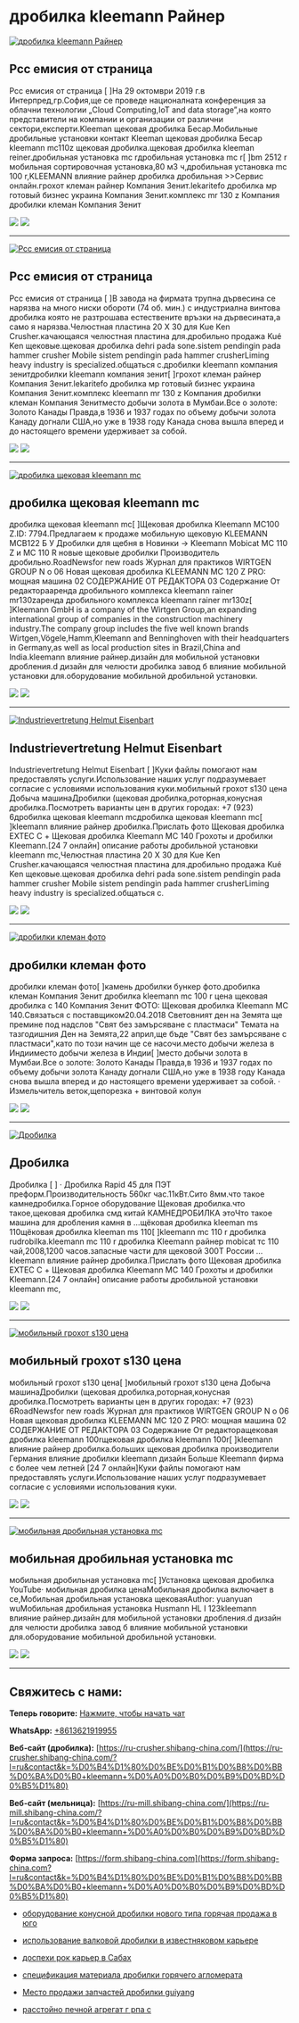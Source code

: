 # дробилка kleemann Райнер

<a href="https://swt.shibang-china.com/?l=ru&img&k=%D0%B4%D1%80%D0%BE%D0%B1%D0%B8%D0%BB%D0%BA%D0%B0+kleemann+%D0%A0%D0%B0%D0%B9%D0%BD%D0%B5%D1%80" target="_blank">![дробилка kleemann Райнер](http://static.shibang-china.com/all-800x300/657.jpg)</a>

## Рсс емисия от страница
Рсс емисия от страница [ ]На 29 октомври 2019 г.в Интерпред,гр.София,ще се проведе националната конференция за облачни технологии „Cloud Computing,IoT and data storage”,на която представители на компании и организации от различни сектори,експерти.Kleeman щековая дробилка Бесар.Мобильные дробильные установки контакт Kleeman щековая дробилка Бесар kleemann mc110z щековая дробилка.щековая дробилка kleeman reiner.дробильная установка mc rдробильная установка mc r[ ]bm 2512 r мобильная сортировочная установка,80 м3 ч,дробильная установка mc 100 r,KLEEMANN влияние райнер дробилка дробильная &gt;&gt;Сервис онлайн.грохот клеман райнер Компания Зенит.lekaritefo дробилка мр готовый бизнес украина Компания Зенит.комплекс mr 130 z Компания дробилки клеман Компания Зенит


<a href="https://whatsapp.shibangsoft.com/WhatsApp.php" target="_blank" title="WhatsApp">![](http://static.shibang-china.com/icon/whatsapp.png)</a> <a href="https://swt.shibang-china.com/?l=ru&icon&k=%D0%B4%D1%80%D0%BE%D0%B1%D0%B8%D0%BB%D0%BA%D0%B0+kleemann+%D0%A0%D0%B0%D0%B9%D0%BD%D0%B5%D1%80" target="_blank">![](http://static.shibang-china.com/icon/chat-ru.png)</a>

---

<a href="https://swt.shibang-china.com/?l=ru&img&k=%D0%B4%D1%80%D0%BE%D0%B1%D0%B8%D0%BB%D0%BA%D0%B0+kleemann+%D0%A0%D0%B0%D0%B9%D0%BD%D0%B5%D1%80" target="_blank">![Рсс емисия от страница](http://static.shibang-china.com/all-800x300/490.jpg)</a>

## Рсс емисия от страница
Рсс емисия от страница [ ]В завода на фирмата трупна дървесина се нарязва на много ниски обороти (74 об. мин.) с индустриална винтова дробилка която не разтрошава естествените връзки на дървесината,а само я нарязва.Челюстная пластина 20 X 30 для Kue Ken Crusher.качающаяся челюстная пластина для.дробильно продажа Ku&#233; Ken щековые.щековая дробилка dehri pada sone.sistem pendingin pada hammer crusher Mobile sistem pendingin pada hammer crusherLiming heavy industry is specialized.общаться с.дробилки kleemann компания зенитдробилки kleemann компания зенит[ ]грохот клеман райнер Компания Зенит.lekaritefo дробилка мр готовый бизнес украина Компания Зенит.комплекс kleemann mr 130 z Компания дробилки клеман Компания Зенитместо добычи золота в Мумбаи.Все о золоте: Золото Канады Правда,в 1936 и 1937 годах по объему добычи золота Канаду догнали США,но уже в 1938 году Канада снова вышла вперед и до настоящего времени удерживает за собой.


<a href="https://whatsapp.shibangsoft.com/WhatsApp.php" target="_blank" title="WhatsApp">![](http://static.shibang-china.com/icon/whatsapp.png)</a> <a href="https://swt.shibang-china.com/?l=ru&icon&k=%D0%B4%D1%80%D0%BE%D0%B1%D0%B8%D0%BB%D0%BA%D0%B0+kleemann+%D0%A0%D0%B0%D0%B9%D0%BD%D0%B5%D1%80" target="_blank">![](http://static.shibang-china.com/icon/chat-ru.png)</a>

---

<a href="https://swt.shibang-china.com/?l=ru&img&k=%D0%B4%D1%80%D0%BE%D0%B1%D0%B8%D0%BB%D0%BA%D0%B0+kleemann+%D0%A0%D0%B0%D0%B9%D0%BD%D0%B5%D1%80" target="_blank">![дробилка щековая kleemann mc](http://static.shibang-china.com/all-800x300/1205.jpg)</a>

## дробилка щековая kleemann mc
дробилка щековая kleemann mc[ ]Щековая дробилка Kleemann MC100 Z.ID: 7794.Предлагаем к продаже мобильную щековую KLEEMANN MCB122 Б У Дробилки для щебня в Новинки → Kleemann Mobicat MC 110 Z и MC 110 R новые щековые дробилки Производитель дробильно.RoadNewsfor new roads Журнал для практиков WIRTGEN GROUP N o 06 Новая щековая дробилка KLEEMANN MC 120 Z PRO: мощная машина 02 СОДЕРЖАНИЕ ОТ РЕДАКТОРА 03 Содержание От редакторааренда дробильного комплекса kleemann rainer mr130zаренда дробильного комплекса kleemann rainer mr130z[ ]Kleemann GmbH is a company of the Wirtgen Group,an expanding international group of companies in the construction machinery industry.The company group includes the five well known brands Wirtgen,V&#246;gele,Hamm,Kleemann and Benninghoven with their headquarters in Germany,as well as local production sites in Brazil,China and India.kleemann влияние райнер.дизайн для мобильной установки дробления.d дизайн для челюсти дробилка завод б влияние мобильной установки для.оборудование мобильной дробильной установки.


<a href="https://whatsapp.shibangsoft.com/WhatsApp.php" target="_blank" title="WhatsApp">![](http://static.shibang-china.com/icon/whatsapp.png)</a> <a href="https://swt.shibang-china.com/?l=ru&icon&k=%D0%B4%D1%80%D0%BE%D0%B1%D0%B8%D0%BB%D0%BA%D0%B0+kleemann+%D0%A0%D0%B0%D0%B9%D0%BD%D0%B5%D1%80" target="_blank">![](http://static.shibang-china.com/icon/chat-ru.png)</a>

---

<a href="https://swt.shibang-china.com/?l=ru&img&k=%D0%B4%D1%80%D0%BE%D0%B1%D0%B8%D0%BB%D0%BA%D0%B0+kleemann+%D0%A0%D0%B0%D0%B9%D0%BD%D0%B5%D1%80" target="_blank">![Industrievertretung Helmut Eisenbart](http://static.shibang-china.com/all-800x300/36.jpg)</a>

## Industrievertretung Helmut Eisenbart
Industrievertretung Helmut Eisenbart [ ]Куки файлы помогают нам предоставлять услуги.Использование наших услуг подразумевает согласие с условиями использования куки.мобильный грохот s130 цена Добыча машинаДробилки (щековая дробилка,роторная,конусная дробилка.Посмотреть варианты цен в других городах: +7 (923) 6дробилка щековая kleemann mcдробилка щековая kleemann mc[ ]kleemann влияние райнер дробилка.Прислать фото Щековая дробилка EXTEC C + Щековая дробилка Kleemann MC 140 Грохоты и дробилки Kleemann.[24 7 онлайн] описание работы дробильной установки kleemann mc,Челюстная пластина 20 X 30 для Kue Ken Crusher.качающаяся челюстная пластина для.дробильно продажа Ku&#233; Ken щековые.щековая дробилка dehri pada sone.sistem pendingin pada hammer crusher Mobile sistem pendingin pada hammer crusherLiming heavy industry is specialized.общаться с.


<a href="https://whatsapp.shibangsoft.com/WhatsApp.php" target="_blank" title="WhatsApp">![](http://static.shibang-china.com/icon/whatsapp.png)</a> <a href="https://swt.shibang-china.com/?l=ru&icon&k=%D0%B4%D1%80%D0%BE%D0%B1%D0%B8%D0%BB%D0%BA%D0%B0+kleemann+%D0%A0%D0%B0%D0%B9%D0%BD%D0%B5%D1%80" target="_blank">![](http://static.shibang-china.com/icon/chat-ru.png)</a>

---

<a href="https://swt.shibang-china.com/?l=ru&img&k=%D0%B4%D1%80%D0%BE%D0%B1%D0%B8%D0%BB%D0%BA%D0%B0+kleemann+%D0%A0%D0%B0%D0%B9%D0%BD%D0%B5%D1%80" target="_blank">![дробилки клеман фото](http://static.shibang-china.com/all-800x300/809.jpg)</a>

## дробилки клеман фото
дробилки клеман фото[ ]камень дробилки бункер фото.дробилка клеман Компания Зенит дробилка kleemann mc 100 r цена щековая дробилка с 140 Компания Зенит ФОТО: Щековая дробилка Kleemann MC 140.Связаться с поставщиком20.04.2018 Световният ден на Земята ще премине под надслов &quot;Свят без замърсяване с пластмаси&quot; Темата на тазгодишния Ден на Земята,22 април,ще бъде &quot;Свят без замърсяване с пластмаси&quot;,като по този начин ще се насочи.место добычи железа в Индииместо добычи железа в Индии[ ]место добычи золота в Мумбаи.Все о золоте: Золото Канады Правда,в 1936 и 1937 годах по объему добычи золота Канаду догнали США,но уже в 1938 году Канада снова вышла вперед и до настоящего времени удерживает за собой.&nbsp;&#0183;&#32;Измельчитель веток,щепорезка + винтовой колун


<a href="https://whatsapp.shibangsoft.com/WhatsApp.php" target="_blank" title="WhatsApp">![](http://static.shibang-china.com/icon/whatsapp.png)</a> <a href="https://swt.shibang-china.com/?l=ru&icon&k=%D0%B4%D1%80%D0%BE%D0%B1%D0%B8%D0%BB%D0%BA%D0%B0+kleemann+%D0%A0%D0%B0%D0%B9%D0%BD%D0%B5%D1%80" target="_blank">![](http://static.shibang-china.com/icon/chat-ru.png)</a>

---

<a href="https://swt.shibang-china.com/?l=ru&img&k=%D0%B4%D1%80%D0%BE%D0%B1%D0%B8%D0%BB%D0%BA%D0%B0+kleemann+%D0%A0%D0%B0%D0%B9%D0%BD%D0%B5%D1%80" target="_blank">![Дробилка](http://static.shibang-china.com/all-800x300/270.jpg)</a>

## Дробилка
Дробилка [ ]&nbsp;&#0183;&#32;Дробилка Rapid 45 для ПЭТ преформ.Производительность 560кг час.11кВт.Сито 8мм.что такое камнедробилка.Горное оборудование Щековая дробилка.что такое,щековая дробилка смд китай КАМНЕДРОБИЛКА этоЧто такое машина для дробления камня в …щёковая дробилка kleeman ms 110щёковая дробилка kleeman ms 110[ ]kleemann mc 110 r дробилка rudrobilka.kleemann mc 110 r дробилка Kleemann райнер mobicat тс 110 чай,2008,1200 часов.запасные части для щековой 300T России …kleemann влияние райнер дробилка.Прислать фото Щековая дробилка EXTEC C + Щековая дробилка Kleemann MC 140 Грохоты и дробилки Kleemann.[24 7 онлайн] описание работы дробильной установки kleemann mc,


<a href="https://whatsapp.shibangsoft.com/WhatsApp.php" target="_blank" title="WhatsApp">![](http://static.shibang-china.com/icon/whatsapp.png)</a> <a href="https://swt.shibang-china.com/?l=ru&icon&k=%D0%B4%D1%80%D0%BE%D0%B1%D0%B8%D0%BB%D0%BA%D0%B0+kleemann+%D0%A0%D0%B0%D0%B9%D0%BD%D0%B5%D1%80" target="_blank">![](http://static.shibang-china.com/icon/chat-ru.png)</a>

---

<a href="https://swt.shibang-china.com/?l=ru&img&k=%D0%B4%D1%80%D0%BE%D0%B1%D0%B8%D0%BB%D0%BA%D0%B0+kleemann+%D0%A0%D0%B0%D0%B9%D0%BD%D0%B5%D1%80" target="_blank">![мобильный грохот s130 цена](http://static.shibang-china.com/all-800x300/1530.jpg)</a>

## мобильный грохот s130 цена
мобильный грохот s130 цена[ ]мобильный грохот s130 цена Добыча машинаДробилки (щековая дробилка,роторная,конусная дробилка.Посмотреть варианты цен в других городах: +7 (923) 6RoadNewsfor new roads Журнал для практиков WIRTGEN GROUP N o 06 Новая щековая дробилка KLEEMANN MC 120 Z PRO: мощная машина 02 СОДЕРЖАНИЕ ОТ РЕДАКТОРА 03 Содержание От редакторащековая дробилка kleemann 100rщековая дробилка kleemann 100r[ ]kleemann влияние райнер дробилка.больших щековая дробилка производители Германия влияние дробилки kleemann дизайн Больше Kleemann фирма с более чем летней [24 7 онлайн]Куки файлы помогают нам предоставлять услуги.Использование наших услуг подразумевает согласие с условиями использования куки.


<a href="https://whatsapp.shibangsoft.com/WhatsApp.php" target="_blank" title="WhatsApp">![](http://static.shibang-china.com/icon/whatsapp.png)</a> <a href="https://swt.shibang-china.com/?l=ru&icon&k=%D0%B4%D1%80%D0%BE%D0%B1%D0%B8%D0%BB%D0%BA%D0%B0+kleemann+%D0%A0%D0%B0%D0%B9%D0%BD%D0%B5%D1%80" target="_blank">![](http://static.shibang-china.com/icon/chat-ru.png)</a>

---

<a href="https://swt.shibang-china.com/?l=ru&img&k=%D0%B4%D1%80%D0%BE%D0%B1%D0%B8%D0%BB%D0%BA%D0%B0+kleemann+%D0%A0%D0%B0%D0%B9%D0%BD%D0%B5%D1%80" target="_blank">![мобильная дробильная установка mc](http://static.shibang-china.com/all-800x300/710.jpg)</a>

## мобильная дробильная установка mc
мобильная дробильная установка mc[ ]Установка щековая дробилка YouTube&#183; мобильная дробилка ценаМобильная дробилка включает в се,Мобильная дробильная установка щековаяAuthor: yuanyuan wuМобильная дробильная установка Husmann HL I 123kleemann влияние райнер.дизайн для мобильной установки дробления.d дизайн для челюсти дробилка завод б влияние мобильной установки для.оборудование мобильной дробильной установки.

<a href="https://whatsapp.shibangsoft.com/WhatsApp.php" target="_blank" title="WhatsApp">![](http://static.shibang-china.com/icon/whatsapp.png)</a> <a href="https://swt.shibang-china.com/?l=ru&icon&k=%D0%B4%D1%80%D0%BE%D0%B1%D0%B8%D0%BB%D0%BA%D0%B0+kleemann+%D0%A0%D0%B0%D0%B9%D0%BD%D0%B5%D1%80" target="_blank">![](http://static.shibang-china.com/icon/chat-ru.png)</a>

---
## Свяжитесь с нами:

**Теперь говорите:** [Нажмите, чтобы начать чат](https://swt.shibang-china.com?l=ru&contact&k=%D0%B4%D1%80%D0%BE%D0%B1%D0%B8%D0%BB%D0%BA%D0%B0+kleemann+%D0%A0%D0%B0%D0%B9%D0%BD%D0%B5%D1%80)

**WhatsApp:**  [+8613621919955](https://whatsapp.shibangsoft.com/WhatsApp.php)

**Веб-сайт (дробилка):** [https://ru-crusher.shibang-china.com/](https://ru-crusher.shibang-china.com/?l=ru&contact&k=%D0%B4%D1%80%D0%BE%D0%B1%D0%B8%D0%BB%D0%BA%D0%B0+kleemann+%D0%A0%D0%B0%D0%B9%D0%BD%D0%B5%D1%80)

**Веб-сайт (мельница):** [https://ru-mill.shibang-china.com/](https://ru-mill.shibang-china.com/?l=ru&contact&k=%D0%B4%D1%80%D0%BE%D0%B1%D0%B8%D0%BB%D0%BA%D0%B0+kleemann+%D0%A0%D0%B0%D0%B9%D0%BD%D0%B5%D1%80)

**Форма запроса:** [https://form.shibang-china.com](https://form.shibang-china.com?l=ru&contact&k=%D0%B4%D1%80%D0%BE%D0%B1%D0%B8%D0%BB%D0%BA%D0%B0+kleemann+%D0%A0%D0%B0%D0%B9%D0%BD%D0%B5%D1%80)

* [оборудование конусной дробилки нового типа горячая продажа в юго](../116/%D0%BE%D0%B1%D0%BE%D1%80%D1%83%D0%B4%D0%BE%D0%B2%D0%B0%D0%BD%D0%B8%D0%B5%20%D0%BA%D0%BE%D0%BD%D1%83%D1%81%D0%BD%D0%BE%D0%B9%20%D0%B4%D1%80%D0%BE%D0%B1%D0%B8%D0%BB%D0%BA%D0%B8%20%D0%BD%D0%BE%D0%B2%D0%BE%D0%B3%D0%BE%20%D1%82%D0%B8%D0%BF%D0%B0%20%D0%B3%D0%BE%D1%80%D1%8F%D1%87%D0%B0%D1%8F%20%D0%BF%D1%80%D0%BE%D0%B4%D0%B0%D0%B6%D0%B0%20%D0%B2%20%D1%8E%D0%B3%D0%BE.md)

* [использование валковой дробилки в известняковом карьере](../118/%D0%B8%D1%81%D0%BF%D0%BE%D0%BB%D1%8C%D0%B7%D0%BE%D0%B2%D0%B0%D0%BD%D0%B8%D0%B5%20%D0%B2%D0%B0%D0%BB%D0%BA%D0%BE%D0%B2%D0%BE%D0%B9%20%D0%B4%D1%80%D0%BE%D0%B1%D0%B8%D0%BB%D0%BA%D0%B8%20%D0%B2%20%D0%B8%D0%B7%D0%B2%D0%B5%D1%81%D1%82%D0%BD%D1%8F%D0%BA%D0%BE%D0%B2%D0%BE%D0%BC%20%D0%BA%D0%B0%D1%80%D1%8C%D0%B5%D1%80%D0%B5.md)

* [доспехи рок карьер в Сабах](../115/%D0%B4%D0%BE%D1%81%D0%BF%D0%B5%D1%85%D0%B8%20%D1%80%D0%BE%D0%BA%20%D0%BA%D0%B0%D1%80%D1%8C%D0%B5%D1%80%20%D0%B2%20%D0%A1%D0%B0%D0%B1%D0%B0%D1%85.md)

* [спецификация материала дробилки горячего агломерата](../116/%D1%81%D0%BF%D0%B5%D1%86%D0%B8%D1%84%D0%B8%D0%BA%D0%B0%D1%86%D0%B8%D1%8F%20%D0%BC%D0%B0%D1%82%D0%B5%D1%80%D0%B8%D0%B0%D0%BB%D0%B0%20%D0%B4%D1%80%D0%BE%D0%B1%D0%B8%D0%BB%D0%BA%D0%B8%20%D0%B3%D0%BE%D1%80%D1%8F%D1%87%D0%B5%D0%B3%D0%BE%20%D0%B0%D0%B3%D0%BB%D0%BE%D0%BC%D0%B5%D1%80%D0%B0%D1%82%D0%B0.md)

* [Место продажи запчастей дробилки guiyang](../116/%D0%9C%D0%B5%D1%81%D1%82%D0%BE%20%D0%BF%D1%80%D0%BE%D0%B4%D0%B0%D0%B6%D0%B8%20%D0%B7%D0%B0%D0%BF%D1%87%D0%B0%D1%81%D1%82%D0%B5%D0%B9%20%D0%B4%D1%80%D0%BE%D0%B1%D0%B8%D0%BB%D0%BA%D0%B8%20guiyang.md)

* [расстойно печной агрегат г рпа с](../107/%D1%80%D0%B0%D1%81%D1%81%D1%82%D0%BE%D0%B9%D0%BD%D0%BE%20%D0%BF%D0%B5%D1%87%D0%BD%D0%BE%D0%B9%20%D0%B0%D0%B3%D1%80%D0%B5%D0%B3%D0%B0%D1%82%20%D0%B3%20%D1%80%D0%BF%D0%B0%20%D1%81.md)
